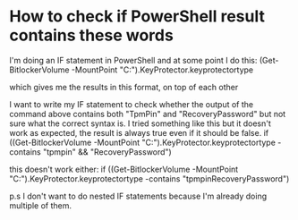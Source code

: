 
# How to check if PowerShell result contains these words

I'm doing an IF statement in PowerShell and at some point I do this:
(Get-BitlockerVolume -MountPoint "C:").KeyProtector.keyprotectortype

which gives me the results in this format, on top of each other

I want to write my IF statement to check whether the output of the command above contains both "TpmPin" and "RecoveryPassword" but not sure what the correct syntax is.
I tried something like this but it doesn't work as expected, the result is always true even if it should be false.
if ((Get-BitlockerVolume -MountPoint "C:").KeyProtector.keyprotectortype -contains "tpmpin" && "RecoveryPassword")

this doesn't work either:
if ((Get-BitlockerVolume -MountPoint "C:").KeyProtector.keyprotectortype -contains "tpmpinRecoveryPassword")

p.s I don't want to do nested IF statements because I'm already doing multiple of them.

        